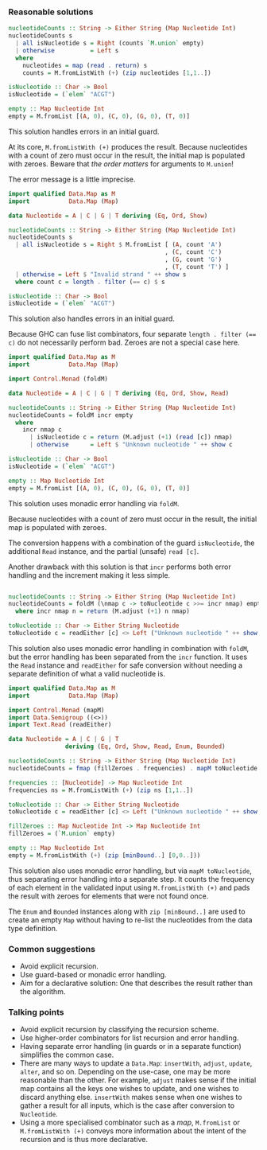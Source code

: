 ### Reasonable solutions

```haskell
nucleotideCounts :: String -> Either String (Map Nucleotide Int)
nucleotideCounts s
  | all isNucleotide s = Right (counts `M.union` empty)
  | otherwise          = Left s
  where
    nucleotides = map (read . return) s
    counts = M.fromListWith (+) (zip nucleotides [1,1..])

isNucleotide :: Char -> Bool
isNucleotide = (`elem` "ACGT")

empty :: Map Nucleotide Int
empty = M.fromList [(A, 0), (C, 0), (G, 0), (T, 0)]
```

This solution handles errors in an initial guard.

At its core, `M.fromListWith (+)` produces the result.  Because nucleotides
with a count of zero must occur in the result, the initial map is populated
with zeroes. Beware that *the order matters* for arguments to `M.union`!

The error message is a little imprecise.

```haskell
import qualified Data.Map as M
import           Data.Map (Map)

data Nucleotide = A | C | G | T deriving (Eq, Ord, Show)

nucleotideCounts :: String -> Either String (Map Nucleotide Int)
nucleotideCounts s
  | all isNucleotide s = Right $ M.fromList [ (A, count 'A')
                                            , (C, count 'C')
                                            , (G, count 'G')
                                            , (T, count 'T') ]
  | otherwise = Left $ "Invalid strand " ++ show s
  where count c = length . filter (== c) $ s

isNucleotide :: Char -> Bool
isNucleotide = (`elem` "ACGT")
```

This solution also handles errors in an initial guard.

Because GHC can fuse list combinators, four separate `length . filter (== c)`
do not necessarily perform bad. Zeroes are not a special case here.

```haskell
import qualified Data.Map as M
import           Data.Map (Map)

import Control.Monad (foldM)

data Nucleotide = A | C | G | T deriving (Eq, Ord, Show, Read)

nucleotideCounts :: String -> Either String (Map Nucleotide Int)
nucleotideCounts = foldM incr empty
  where
    incr nmap c
      | isNucleotide c = return (M.adjust (+1) (read [c]) nmap)
      | otherwise      = Left $ "Unknown nucleotide " ++ show c

isNucleotide :: Char -> Bool
isNucleotide = (`elem` "ACGT")

empty :: Map Nucleotide Int
empty = M.fromList [(A, 0), (C, 0), (G, 0), (T, 0)]
```

This solution uses monadic error handling via `foldM`.

Because nucleotides with a count of zero must occur in the result, the
initial map is populated with zeroes.

The conversion happens with a combination of the guard `isNucleotide`, the
additional `Read` instance, and the partial (unsafe) `read [c]`.

Another drawback with this solution is that `incr` performs both error
handling and the increment making it less simple.

```haskell

nucleotideCounts :: String -> Either String (Map Nucleotide Int)
nucleotideCounts = foldM (\nmap c -> toNucleotide c >>= incr nmap) empty
  where incr nmap n = return (M.adjust (+1) n nmap)

toNucleotide :: Char -> Either String Nucleotide
toNucleotide c = readEither [c] <> Left ("Unknown nucleotide " ++ show c)
```

This solution also uses monadic error handling in combination with `foldM`,
but the error handling has been separated from the `incr` function. It uses
the `Read` instance and `readEither` for safe conversion without needing a
separate definition of what a valid nucleotide is.

```haskell
import qualified Data.Map as M
import           Data.Map (Map)

import Control.Monad (mapM)
import Data.Semigroup ((<>))
import Text.Read (readEither)

data Nucleotide = A | C | G | T
                deriving (Eq, Ord, Show, Read, Enum, Bounded)

nucleotideCounts :: String -> Either String (Map Nucleotide Int)
nucleotideCounts = fmap (fillZeroes . frequencies) . mapM toNucleotide

frequencies :: [Nucleotide] -> Map Nucleotide Int
frequencies ns = M.fromListWith (+) (zip ns [1,1..])

toNucleotide :: Char -> Either String Nucleotide
toNucleotide c = readEither [c] <> Left ("Unknown nucleotide " ++ show c)

fillZeroes :: Map Nucleotide Int -> Map Nucleotide Int
fillZeroes = (`M.union` empty)

empty :: Map Nucleotide Int
empty = M.fromListWith (+) (zip [minBound..] [0,0..]))
```

This solution also uses monadic error handling, but via `mapM toNucleotide`,
thus separating error handling into a separate step.  It counts the
frequency of each element in the validated input using `M.fromListWith (+)`
and pads the result with zeroes for elements that were not found once.

The `Enum` and `Bounded` instances along with `zip [minBound..]` are used to
create an empty `Map` without having to re-list the nucleotides from the
data type definition.

### Common suggestions

- Avoid explicit recursion.
- Use guard-based or monadic error handling.
- Aim for a declarative solution: One that describes the result rather than
  the algorithm.

### Talking points

- Avoid explicit recursion by classifying the recursion scheme.
- Use higher-order combinators for list recursion and error handling.
- Having separate error handling (in guards or in a separate function)
  simplifies the common case.
- There are many ways to update a `Data.Map`: `insertWith`, `adjust`,
  `update`, `alter`, and so on. Depending on the use-case, one may be more
  reasonable than the other. For example, `adjust` makes sense if the
  initial map contains all the keys one wishes to update, and one wishes to
  discard anything else. `insertWith` makes sense when one wishes to gather
  a result for all inputs, which is the case after conversion to
  `Nucleotide`.
- Using a more specialised combinator such as a *map*, `M.fromList` or
  `M.fromListWith (+)` conveys more information about the intent of the
  recursion and is thus more declarative.
